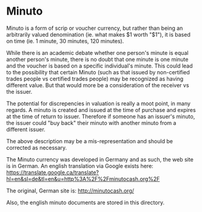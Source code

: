 Minuto
======

Minuto is a form of scrip or voucher currency, but rather than being an arbitrarily valued denomination (ie. what makes $1 worth "$1"), it is based on time (ie. 1 minute, 30 minutes, 120 minutes).

While there is an academic debate whether one person's minute is equal another person's minute, there is no doubt that one minute is one minute and the voucher is based on a specific individual's minute.  This could lead to the possibility that certain Minuto (such as that issued by non-certified trades people vs certified trades people) may be recognized as having different value.  But that would more be a consideration of the receiver vs the issuer.

The potential for discrepencies in valuation is really a moot point, in many regards.  A minuto is created and issued at the time of purchase and expires at the time of return to issuer.  Therefore if someone has an issuer's minuto, the issuer could "buy back" their minuto with another minuto from a different issuer.

The above description may be a mis-representation and should be corrected as necessary.

The Minuto currency was developed in Germany and as such, the web site is in German.  An english translation via Google exists here:
https://translate.google.ca/translate?hl=en&sl=de&tl=en&u=http%3A%2F%2Fminutocash.org%2F

The original, German site is:
http://minutocash.org/

Also, the english minuto documents are stored in this directory.
